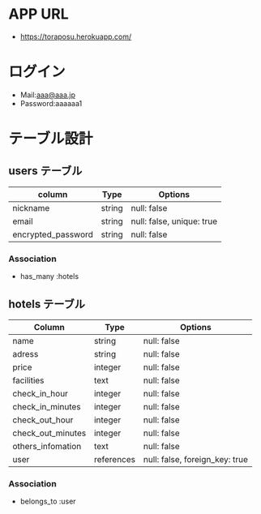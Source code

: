 # APP URL
- https://toraposu.herokuapp.com/

# ログイン
- Mail:aaa@aaa.jp
- Password:aaaaaa1

# テーブル設計

## users テーブル

| column             | Type   | Options                   |
| -------------------| -------| --------------------------|
| nickname           | string | null: false               |
| email              | string | null: false, unique: true |
| encrypted_password | string | null: false               |

### Association
- has_many :hotels

## hotels テーブル

| Column             | Type       | Options                        |
| ------------------ | ---------- | ------------------------------ |
| name               | string     | null: false                    |
| adress             | string     | null: false                    |
| price              | integer    | null: false                    |
| facilities         | text       | null: false                    |
| check_in_hour      | integer    | null: false                    |
| check_in_minutes   | integer    | null: false                    |
| check_out_hour     | integer    | null: false                    |
| check_out_minutes  | integer    | null: false                    |
| others_infomation  | text       | null: false                    |
| user               | references | null: false, foreign_key: true |

### Association
- belongs_to :user